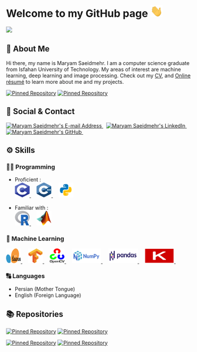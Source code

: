 <!--
**BitterOcean/BitterOcean** is a ✨ _special_ ✨ repository because its `README.md` (this file) appears on your GitHub profile.

Here are some ideas to get you started:

- 🔭 I’m currently working on ...
- 🌱 I’m currently learning ...
- 👯 I’m looking to collaborate on ...
- 🤔 I’m looking for help with ...
- 💬 Ask me about ...
- 📫 How to reach me: ...
- 😄 Pronouns: ...
- ⚡ Fun fact: ...
-->

# Welcome to my GitHub page  <img src="https://github.com/BitterOcean/BitterOcean/blob/main/gifs/waving_hand.gif" alt="welcome" width="33" height="33" />

<p align="left">
  <img src="https://komarev.com/ghpvc/?username=BitterOcean&color=blueviolet&style=flat">
</p>

## 👤 About Me

Hi there, my name is Maryam Saeidmehr. I am a computer science graduate from Isfahan University of Technology. My areas of interest are machine learning, deep learning and image processing. Check out my [CV](https://github.com/BitterOcean/BitterOcean/raw/main/maryam-saeidmehr-cv.pdf), and <a href="https://maryamsaeedmehr.github.io" target="_blank" rel="noreferrer">Online résumé</a> to learn more about me and my projects.

[![Pinned Repository](https://github-readme-stats.vercel.app/api/pin/?username=BitterOcean&repo=BitterOcean)](https://github.com/BitterOcean/BitterOcean)
[![Pinned Repository](https://github-readme-stats.vercel.app/api/pin/?username=BitterOcean&repo=MaryamSaeedmehr.github.io)](https://github.com/BitterOcean/MaryamSaeedmehr.github.io)


## 📇 Social & Contact

<div align="left">
  <a href="mailto:maryamsaeidmehr@gmail.com" target="_blank" rel="noreferrer"> <img alt="Maryam Saeidmehr's E-mail Address" src="https://img.shields.io/badge/E&#8209;mail-D14836?style=for-the-badge&logo=gmail&logoColor=white" /> </a>
  &nbsp;
  <a href="https://www.linkedin.com/in/maryam-saeidmehr-9b389b1b8" target="_blank" rel="noreferrer"> <img alt="Maryam Saeidmehr's LinkedIn" src="https://img.shields.io/badge/LinkedIn-0077B5?style=for-the-badge&logo=linkedin&logoColor=white" /> </a>
  &nbsp;
  <a href="https://github.com/BitterOcean" target="_blank" rel="noreferrer"> <img alt="Maryam Saeidmehr's GitHub" src="https://img.shields.io/badge/GitHub-100000?style=for-the-badge&logo=github&logoColor=white" /> </a>
  &nbsp;
</div>




## ⚙ Skills


### 👨‍💻 Programming
- Proficient :
  <div align="left">
    <a href="https://www.cprogramming.com" target="_blank" rel="noreferrer"> <img src="https://github.com/BitterOcean/BitterOcean/blob/main/icons/c.svg" alt="c" width="40" height="40" /> </a>
    &nbsp; &nbsp;
    <a href="https://www.cplusplus.com" target="_blank" rel="noreferrer"> <img src="https://github.com/BitterOcean/BitterOcean/blob/main/icons/cplusplus.svg" alt="cplusplus" width="40" height="40" /> </a>
    &nbsp; &nbsp;
    <a href="https://www.python.org" target="_blank" rel="noreferrer"> <img src="https://github.com/BitterOcean/BitterOcean/blob/main/icons/python.svg" alt="python" width="40" height="40" /> </a>
  </div> </br>
- Familiar with :
  <div align="left">
    <a href="https://www.r-project.org" target="_blank" rel="noreferrer"> <img src="https://github.com/BitterOcean/BitterOcean/blob/main/icons/r.svg" alt="r" width="40" height="40" /> </a>
    &nbsp; &nbsp;
    <a href="https://www.mathworks.com/products/matlab.html" target="_blank" rel="noreferrer"> <img src="https://github.com/BitterOcean/BitterOcean/blob/main/icons/matlab.svg" alt="r" width="40" height="40" /> </a>
  </div>



### 🧠 Machine Learning

  <div align="left">
    <a href="https://scikit-learn.org/" target="_blank" rel="noreferrer"> <img src="https://github.com/BitterOcean/BitterOcean/blob/main/icons/sklearn.svg" alt="Scikit Learn" width="40" height="40" /> </a>
    &nbsp; &nbsp;
    <a href="https://www.tensorflow.org/" target="_blank" rel="noreferrer"> <img src="https://github.com/BitterOcean/BitterOcean/blob/main/icons/tf.svg" alt="TensorFlow" width="40" height="40" /> </a>
    &nbsp; &nbsp;
  <a href="https://www.opencv.org/" target="_blank" rel="noreferrer"> <img src="https://github.com/BitterOcean/BitterOcean/blob/main/icons/cv.svg" alt="OpenCV" width="40" height="40" /> </a>
    &nbsp; &nbsp;
  <a href="https://www.numpy.org/" target="_blank" rel="noreferrer"> <img src="https://github.com/BitterOcean/BitterOcean/blob/main/icons/np.svg" alt="Numpy" width="80" height="40" /> </a>
    &nbsp; &nbsp;
  <a href="https://pandas.pydata.org/" target="_blank" rel="noreferrer"> <img src="https://github.com/BitterOcean/BitterOcean/blob/main/icons/pandas.svg" alt="Pandas" width="80" height="40" /> </a>
    &nbsp; &nbsp;
  <a href="https://keras.io/" target="_blank" rel="noreferrer"> <img src="https://github.com/BitterOcean/BitterOcean/blob/main/icons/keras.svg" alt="Keras" width="80" height="40" /> </a>
    &nbsp; &nbsp;    
  </div>


### 🔠 Languages
 - Persian (Mother Tongue)
 - English (Foreign Language)


## 📚 Repositories

[![Pinned Repository](https://github-readme-stats.vercel.app/api/pin/?username=BitterOcean&repo=IUT)](https://github.com/BitterOcean/IUT)
[![Pinned Repository](https://github-readme-stats.vercel.app/api/pin/?username=BitterOcean&repo=MaryamSaeedmehr.github.io)](https://github.com/BitterOcean/MaryamSaeedmehr.github.io)

[![Pinned Repository](https://github-readme-stats.vercel.app/api/pin/?username=BitterOcean&repo=Covid19-Detector)](https://github.com/BitterOcean/Covid19-Detector)
[![Pinned Repository](https://github-readme-stats.vercel.app/api/pin/?username=BitterOcean&repo=Covid19-Detector-Backend)](https://github.com/BitterOcean/Covid19-Detector-Backend)
